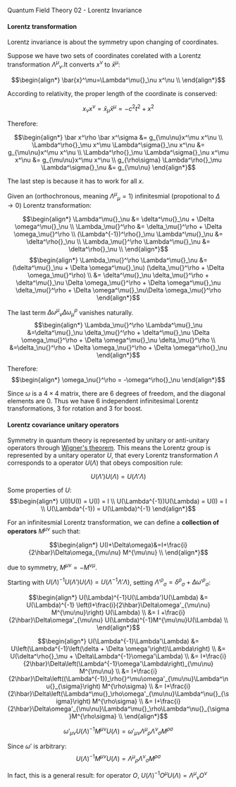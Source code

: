 Quantum Field Theory 02 - Lorentz Invariance


#### Lorentz transformation

Lorentz invariance is about the symmetry upon changing of coordinates.

Suppose we have two sets of coordinates corelated with a Lorentz transformation
$\Lambda^\mu{}_\nu$.It converts $x^\nu$ to $\bar{x}^\mu$:

$$\begin{align*}
\bar{x}^\mu=\Lambda^\mu{}_\nu x^\nu \\
\end{align*}$$

According to relativity, the proper length of the coordinate is conserved:

$$
x_\nu x^\nu = \bar x_\mu \bar x^\mu = -c^2t^2 + x^2
$$

Therefore:

$$\begin{align*}
\bar x^\rho \bar x^\sigma &= g_{\mu\nu}x^\mu x^\nu \\
\Lambda^\rho{}_\mu x^\mu \Lambda^\sigma{}_\nu x^\nu &= g_{\mu\nu}x^\mu x^\nu \\
\Lambda^\rho{}_\mu \Lambda^\sigma{}_\nu x^\mu x^\nu &= g_{\mu\nu}x^\mu x^\nu \\
g_{\rho\sigma} \Lambda^\rho{}_\mu \Lambda^\sigma{}_\nu &= g_{\mu\nu}
\end{align*}$$

The last step is because it has to work for all $x$.

Given an (orthochronous, meaning $\Lambda^\mu{}_\mu=1$) infinitesmial
(propotional to $\Delta \to 0$) Lorentz transformation:

$$\begin{align*}
\Lambda^\mu{}_\nu &= \delta^\mu{}_\nu + \Delta \omega^\mu{}_\nu \\
\Lambda_\mu{}^\rho &= \delta_\mu{}^\rho + \Delta \omega_\mu{}^\rho \\
(\Lambda^{-1})^\rho{}_\mu \Lambda^\mu{}_\nu &= \delta^\rho{}_\nu \\
\Lambda_\mu{}^\rho \Lambda^\mu{}_\nu &= \delta^\rho{}_\nu \\
\end{align*}$$
$$\begin{align*}
\Lambda_\mu{}^\rho \Lambda^\mu{}_\nu &=
    (\delta^\mu{}_\nu + \Delta \omega^\mu{}_\nu)
    (\delta_\mu{}^\rho + \Delta \omega_\mu{}^\rho) \\
&= \delta^\mu{}_\nu \delta_\mu{}^\rho  + \delta^\mu{}_\nu  \Delta \omega_\mu{}^\rho +
\Delta \omega^\mu{}_\nu \delta_\mu{}^\rho + \Delta \omega^\mu{}_\nu\Delta \omega_\mu{}^\rho
\end{align*}$$

The last term $\Delta \omega^\mu{}_\nu\Delta \omega_\mu{}^\rho$ vanishes naturally.
$$\begin{align*}
\Lambda_\mu{}^\rho \Lambda^\mu{}_\nu &=\delta^\mu{}_\nu \delta_\mu{}^\rho +
    \delta^\mu{}_\nu  \Delta \omega_\mu{}^\rho +
\Delta \omega^\mu{}_\nu \delta_\mu{}^\rho \\
&=\delta_\nu{}^\rho +
\Delta \omega_\nu{}^\rho +
\Delta \omega^\rho{}_\nu
\end{align*}$$

Therefore:
$$\begin{align*}
\omega_\nu{}^\rho = -\omega^\rho{}_\nu
\end{align*}$$

Since $\omega$ is a $4\times 4$ matrix, there are $6$ degrees of freedom, and the diagonal elements
are $0$. Thus we have $6$ independent infinitesimal Lorentz transformations, $3$ for rotation and
$3$ for boost.

#### Lorentz covariance unitary operators
Symmetry in quantum theory is represented by unitary or anti-unitary operators through
[Wigner's theorem](https://en.wikipedia.org/wiki/Wigner%27s_theorem). This means the
Lorentz group is represented by a unitary operator $U$, that every Lorentz transformation
$\Lambda$ corresponds to a operator $U(\Lambda)$ that obeys composition rule:

$$
U(\Lambda')U(\Lambda) = U(\Lambda'\Lambda)
$$

Some properties of $U$:
$$\begin{align*}
U(I)U(I) = U(I) = I \\
U(\Lambda^{-1})U(\Lambda) = U(I) = I \\
U(\Lambda^{-1}) = U(\Lambda)^{-1}
\end{align*}$$

For an infinitesmial Lorentz transformation, we can define a **collection of operators**
$M^{\mu\nu}$ such that:

$$\begin{align*}
U(I+\Delta\omega)&=I+\frac{i}{2\hbar}\Delta\omega_{\mu\nu} M^{\mu\nu} \\
\end{align*}$$

due to symmetry, $M^{\mu\nu} = -M^{\nu\mu}$.

Starting with $U(\Lambda)^{-1}U(\Lambda')U(\Lambda) = U(\Lambda^{-1}\Lambda'\Lambda)$,
setting $\Lambda'^\rho{}_\sigma = \delta^\rho{}_\sigma + \Delta \omega'^\rho{}_\sigma$:

$$\begin{align*}
U(\Lambda)^{-1}U(\Lambda')U(\Lambda) &=
U(\Lambda)^{-1}
\left(I+\frac{i}{2\hbar}\Delta\omega'_{\mu\nu} M^{\mu\nu}\right)
U(\Lambda) \\
&= I +\frac{i}{2\hbar}\Delta\omega'_{\mu\nu} U(\Lambda)^{-1}M^{\mu\nu}U(\Lambda) \\
\end{align*}$$

$$\begin{align*}
U(\Lambda^{-1}\Lambda'\Lambda) &= U\left(\Lambda^{-1}\left(\delta + \Delta \omega'\right)\Lambda\right) \\
&= U(\delta^\rho{}_\mu + \Delta\Lambda^{-1}\omega'\Lambda) \\
&= I+\frac{i}{2\hbar}\Delta\left(\Lambda^{-1}\omega'\Lambda\right)_{\mu\nu} M^{\mu\nu} \\
&= I+\frac{i}{2\hbar}\Delta\left((\Lambda^{-1})_\rho{}^\mu\omega'_{\mu\nu}\Lambda^\nu{}_{\sigma}\right) M^{\rho\sigma} \\
&= I+\frac{i}{2\hbar}\Delta\left(\Lambda^\mu{}_\rho\omega'_{\mu\nu}\Lambda^\nu{}_{\sigma}\right) M^{\rho\sigma} \\
&= I+\frac{i}{2\hbar}\Delta\omega'_{\mu\nu}\Lambda^\mu{}_\rho\Lambda^\nu{}_{\sigma}M^{\rho\sigma} \\
\end{align*}$$

$$
\omega'_{\mu\nu} U(\Lambda)^{-1}M^{\mu\nu}U(\Lambda) = \omega'_{\mu\nu}\Lambda^\mu{}_\rho\Lambda^\nu{}_{\sigma}M^{\rho\sigma}
$$

Since $\omega'$ is arbitrary:
$$
U(\Lambda)^{-1}M^{\mu\nu}U(\Lambda) = \Lambda^\mu{}_\rho\Lambda^\nu{}_{\sigma}M^{\rho\sigma}
$$

In fact, this is a general result: for operator $O$, $U(\Lambda)^{-1}O^\mu U(\Lambda)=\Lambda^\mu{}_\nu O^\nu$
